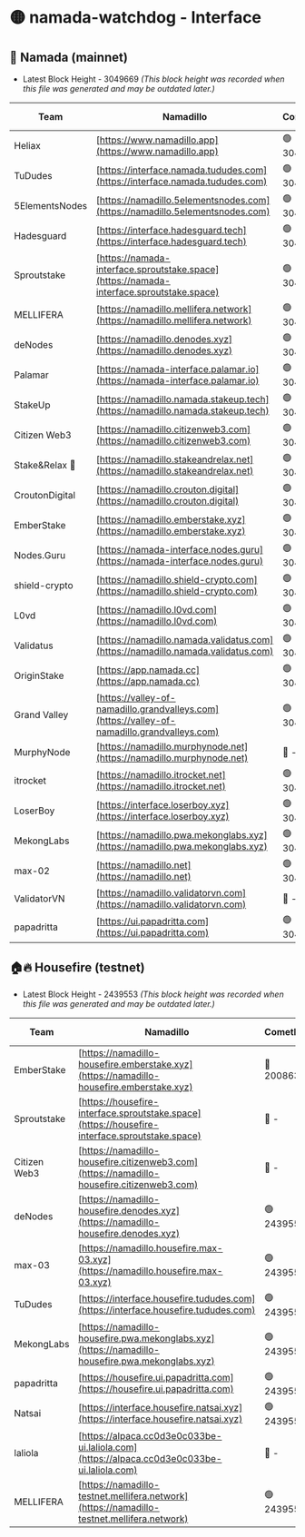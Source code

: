 # 🟡 namada-watchdog - Interface

## 🚀 Namada (mainnet)
- Latest Block Height - 3049669 *(This block height was recorded when this file was generated and may be outdated later.)*

| Team | Namadillo | CometBFT | Indexer | MASP Indexer |
|-|-|-|-|-|
| Heliax | [https://www.namadillo.app](https://www.namadillo.app) | 🟢 3049650 | 🟢 3049650 | 🟢 3049650 |
| TuDudes | [https://interface.namada.tududes.com](https://interface.namada.tududes.com) | 🟢 3049651 | 🟢 3049651 | 🟢 3049651 |
| 5ElementsNodes | [https://namadillo.5elementsnodes.com](https://namadillo.5elementsnodes.com) | 🟢 3049651 | 🟢 3049651 | 🟢 3049651 |
| Hadesguard | [https://interface.hadesguard.tech](https://interface.hadesguard.tech) | 🟢 3049652 | 🟢 3049651 | 🟢 3049651 |
| Sproutstake | [https://namada-interface.sproutstake.space](https://namada-interface.sproutstake.space) | 🟢 3049652 | 🔴 - | 🔴 - |
| MELLIFERA | [https://namadillo.mellifera.network](https://namadillo.mellifera.network) | 🟢 3049655 | 🟢 3049655 | 🟢 3049655 |
| deNodes | [https://namadillo.denodes.xyz](https://namadillo.denodes.xyz) | 🟢 3049656 | 🟢 3049656 | 🟢 3049655 |
| Palamar | [https://namada-interface.palamar.io](https://namada-interface.palamar.io) | 🟢 3049656 | 🟢 3049656 | 🟢 3049656 |
| StakeUp | [https://namadillo.namada.stakeup.tech](https://namadillo.namada.stakeup.tech) | 🟢 3049657 | 🟢 3049657 | 🟢 3049656 |
| Citizen Web3 | [https://namadillo.citizenweb3.com](https://namadillo.citizenweb3.com) | 🟢 3049657 | 🟢 3049657 | 🟢 3049657 |
| Stake&Relax 🦥 | [https://namadillo.stakeandrelax.net](https://namadillo.stakeandrelax.net) | 🟢 3049658 | 🟢 3049658 | 🟢 3049658 |
| CroutonDigital | [https://namadillo.crouton.digital](https://namadillo.crouton.digital) | 🟢 3049659 | 🟢 3049659 | 🟢 3049659 |
| EmberStake | [https://namadillo.emberstake.xyz](https://namadillo.emberstake.xyz) | 🟢 3049659 | 🟢 3049659 | 🟢 3049659 |
| Nodes.Guru | [https://namada-interface.nodes.guru](https://namada-interface.nodes.guru) | 🟢 3049660 | 🟢 3049660 | 🟢 3049660 |
| shield-crypto | [https://namadillo.shield-crypto.com](https://namadillo.shield-crypto.com) | 🟢 3049660 | 🟢 3049659 | 🟢 3049660 |
| L0vd | [https://namadillo.l0vd.com](https://namadillo.l0vd.com) | 🟢 3049661 | 🟢 3049661 | 🟢 3049661 |
| Validatus | [https://namadillo.namada.validatus.com](https://namadillo.namada.validatus.com) | 🟢 3049662 | 🟢 3049661 | 🟢 3049662 |
| OriginStake | [https://app.namada.cc](https://app.namada.cc) | 🟢 3049662 | 🟢 3049662 | 🟢 3049662 |
| Grand Valley | [https://valley-of-namadillo.grandvalleys.com](https://valley-of-namadillo.grandvalleys.com) | 🟢 3049663 | 🟢 3049662 | 🟢 3049663 |
| MurphyNode | [https://namadillo.murphynode.net](https://namadillo.murphynode.net) | 🔴 - | 🔴 - | 🔴 - |
| itrocket | [https://namadillo.itrocket.net](https://namadillo.itrocket.net) | 🟢 3049665 | 🟢 3049665 | 🟢 3049665 |
| LoserBoy | [https://interface.loserboy.xyz](https://interface.loserboy.xyz) | 🟢 3049666 | 🟢 3049665 | 🟢 3049665 |
| MekongLabs | [https://namadillo.pwa.mekonglabs.xyz](https://namadillo.pwa.mekonglabs.xyz) | 🟢 3049666 | 🟢 3049666 | 🟢 3049666 |
| max-02 | [https://namadillo.net](https://namadillo.net) | 🟢 3049667 | 🟢 3049667 | 🟢 3049666 |
| ValidatorVN | [https://namadillo.validatorvn.com](https://namadillo.validatorvn.com) | 🔴 - | 🔴 - | 🔴 - |
| papadritta | [https://ui.papadritta.com](https://ui.papadritta.com) | 🟢 3049669 | 🟢 3049669 | 🟢 3049669 |

## 🏠🔥 Housefire (testnet)
- Latest Block Height - 2439553 *(This block height was recorded when this file was generated and may be outdated later.)*

| Team | Namadillo | CometBFT | Indexer | MASP Indexer |
|-|-|-|-|-|
| EmberStake | [https://namadillo-housefire.emberstake.xyz](https://namadillo-housefire.emberstake.xyz) | 🔴 2008636 | 🔴 - | 🔴 - |
| Sproutstake | [https://housefire-interface.sproutstake.space](https://housefire-interface.sproutstake.space) | 🔴 - | 🔴 - | 🔴 - |
| Citizen Web3 | [https://namadillo-housefire.citizenweb3.com](https://namadillo-housefire.citizenweb3.com) | 🔴 - | 🔴 - | 🔴 - |
| deNodes | [https://namadillo-housefire.denodes.xyz](https://namadillo-housefire.denodes.xyz) | 🟢 2439550 | 🟢 2439550 | 🟢 2439550 |
| max-03 | [https://namadillo.housefire.max-03.xyz](https://namadillo.housefire.max-03.xyz) | 🟢 2439550 | 🔴 2167206 | 🟢 2439550 |
| TuDudes | [https://interface.housefire.tududes.com](https://interface.housefire.tududes.com) | 🟢 2439551 | 🟢 2439551 | 🟢 2439550 |
| MekongLabs | [https://namadillo-housefire.pwa.mekonglabs.xyz](https://namadillo-housefire.pwa.mekonglabs.xyz) | 🟢 2439551 | 🟢 2439551 | 🟢 2439550 |
| papadritta | [https://housefire.ui.papadritta.com](https://housefire.ui.papadritta.com) | 🟢 2439551 | 🟢 2439551 | 🟢 2439551 |
| Natsai | [https://interface.housefire.natsai.xyz](https://interface.housefire.natsai.xyz) | 🟢 2439552 | 🟢 2439552 | 🟢 2439552 |
| laliola | [https://alpaca.cc0d3e0c033be-ui.laliola.com](https://alpaca.cc0d3e0c033be-ui.laliola.com) | 🔴 - | 🔴 - | 🔴 - |
| MELLIFERA | [https://namadillo-testnet.mellifera.network](https://namadillo-testnet.mellifera.network) | 🟢 2439553 | 🟢 2439553 | 🟢 2439554 |

